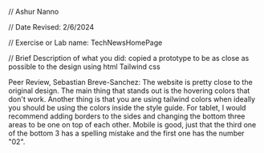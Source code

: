 // Ashur Nanno

 // Date Revised: 2/6/2024

 // Exercise or Lab name: TechNewsHomePage

 // Brief Description of what you did: copied a prototype to be as close as possible to the design using html Tailwind css

Peer Review, Sebastian Breve-Sanchez: The website is pretty close to the original design. The main thing that stands out is the hovering colors that don't work. Another thing is that you are using tailwind colors when ideally you should be using the colors inside the style guide. For tablet, I would recommend adding borders to the sides and changing the bottom three areas to be one on top of each other. Mobile is good, just that the third one of the bottom 3 has a spelling mistake and the first one has the number "02".